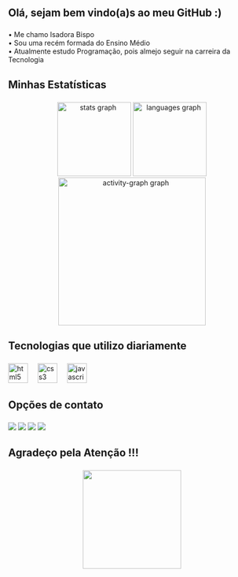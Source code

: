 <h2 align="left">Olá, sejam bem vindo(a)s ao meu GitHub :)</h2>

###

<p align="left">• Me chamo Isadora Bispo<br>• Sou uma recém formada do Ensino Médio<br>• Atualmente estudo Programação, pois almejo seguir na carreira da Tecnologia</p>

###

<h2 align="left">Minhas Estatísticas</h2>

###

<div align="center">
  <img src="https://github-readme-stats.vercel.app/api?username=IsaSilvB007&hide_title=false&hide_rank=false&show_icons=true&include_all_commits=true&count_private=true&disable_animations=false&theme=material-palenight&locale=pt-br&hide_border=false&order=1" height="150" alt="stats graph"  />
  <img src="https://github-readme-stats.vercel.app/api/top-langs?username=IsaSilvB007&locale=pt-br&hide_title=false&layout=compact&card_width=320&langs_count=5&theme=material-palenight&hide_border=false&order=2" height="150" alt="languages graph"  />
  <img src="https://github-readme-activity-graph.vercel.app/graph?username=IsaSilvB007&radius=16&theme=material-palenight&area=true&order=5" height="300" alt="activity-graph graph"  />
</div>

###

<h2 align="left">Tecnologias que utilizo diariamente</h2>

###

<div align="left">
  <img src="https://cdn.jsdelivr.net/gh/devicons/devicon/icons/html5/html5-original.svg" height="40" alt="html5 logo"  />
  <img width="12" />
  <img src="https://cdn.jsdelivr.net/gh/devicons/devicon/icons/css3/css3-original.svg" height="40" alt="css3 logo"  />
  <img width="12" />
  <img src="https://cdn.jsdelivr.net/gh/devicons/devicon/icons/javascript/javascript-original.svg" height="40" alt="javascript logo"  />
</div>

###

<h2 align="left">Opções de contato</h2>

###

<div align="left">
  <a href="https://www.instagram.com/isasilva_b007/?hl=pt-br" target="_blank"><img src="https://img.shields.io/badge/-Instagram-%23E4405F?style=for-the-badge&logo=instagram&logoColor=white" target="_blank"></a>
 <a href="https://discord.com/channels/@me" target="_blank"><img src="https://img.shields.io/badge/Discord-7289DA?style=for-the-badge&logo=discord&logoColor=white" target="_blank"></a> 
  <a href = "https://mail.google.com/mail/u/0/#inbox"><img src="https://img.shields.io/badge/-Gmail-%23333?style=for-the-badge&logo=gmail&logoColor=white" target="_blank"></a>
  <a href="https://www.linkedin.com/in/isadora-bispo-dev/" target="_blank"><img src="https://img.shields.io/badge/-LinkedIn-%230077B5?style=for-the-badge&logo=linkedin&logoColor=white" target="_blank"></a>
</div>

###

<h2 align="left">Agradeço pela Atenção !!!</h2>

###

<div align="center">
  <img height="200" src="https://c.tenor.com/qNn0J4VICV4AAAAC/tenor.gif"  />
</div>

###
